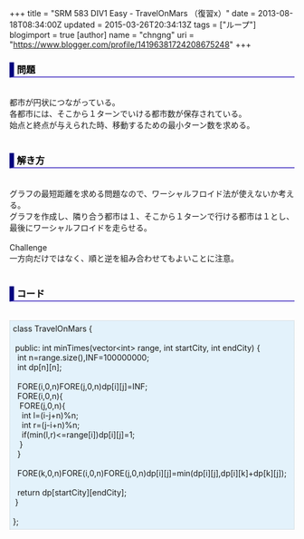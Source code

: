+++
title = "SRM 583 DIV1 Easy - TravelOnMars （復習x）"
date = 2013-08-18T08:34:00Z
updated = 2015-03-26T20:34:13Z
tags = ["ループ"]
blogimport = true 
[author]
	name = "chngng"
	uri = "https://www.blogger.com/profile/14196381724208675248"
+++

<div dir="ltr" style="text-align: left;" trbidi="on"><h3 style="border-bottom: 2px solid slateblue; border-left: 8px solid navy; color: black; padding: 0px 0px 1px 5px;">問題 </h3><br />都市が円状につながっている。<br />各都市には、そこから１ターンでいける都市数が保存されている。<br />始点と終点が与えられた時、移動するための最小ターン数を求める。<br /><br /><h3 style="border-bottom: 2px solid slateblue; border-left: 8px solid navy; color: black; padding: 0px 0px 1px 5px;">解き方 </h3><br />グラフの最短距離を求める問題なので、ワーシャルフロイド法が使えないか考える。<br />グラフを作成し、隣り合う都市は１、そこから１ターンで行ける都市は１とし、<br />最後にワーシャルフロイドを走らせる。<br /><br />Challenge<br />一方向だけではなく、順と逆を組み合わせてもよいことに注意。<br /><br /><h3 style="border-bottom: 2px solid slateblue; border-left: 8px solid navy; color: black; padding: 0px 0px 1px 5px;">コード </h3><br /><div style="background-color: #e3f2fb; border: 1px dotted #CCCCCC; padding: 5px;">class TravelOnMars {<br /><br /><span class="Apple-tab-span" style="white-space: pre;"> </span>public: int minTimes(vector&lt;int&gt; range, int startCity, int endCity) {<br /><span class="Apple-tab-span" style="white-space: pre;">  </span>int n=range.size(),INF=100000000;<br /><span class="Apple-tab-span" style="white-space: pre;">  </span>int dp[n][n];<br /><br /><span class="Apple-tab-span" style="white-space: pre;">  </span>FORE(i,0,n)FORE(j,0,n)dp[i][j]=INF;<br /><span class="Apple-tab-span" style="white-space: pre;">  </span>FORE(i,0,n){<br /><span class="Apple-tab-span" style="white-space: pre;">   </span>FORE(j,0,n){<br /><span class="Apple-tab-span" style="white-space: pre;">    </span>int l=(i-j+n)%n;<br /><span class="Apple-tab-span" style="white-space: pre;">    </span>int r=(j-i+n)%n;<br /><span class="Apple-tab-span" style="white-space: pre;">    </span>if(min(l,r)&lt;=range[i])dp[i][j]=1;<br /><span class="Apple-tab-span" style="white-space: pre;">   </span>}<br /><span class="Apple-tab-span" style="white-space: pre;">  </span>}<br /><br /><span class="Apple-tab-span" style="white-space: pre;">  </span>FORE(k,0,n)FORE(i,0,n)FORE(j,0,n)dp[i][j]=min(dp[i][j],dp[i][k]+dp[k][j]);<br /><br /><span class="Apple-tab-span" style="white-space: pre;">  </span>return dp[startCity][endCity];<br /><span class="Apple-tab-span" style="white-space: pre;"> </span>}<br /><br />};</div></div>
